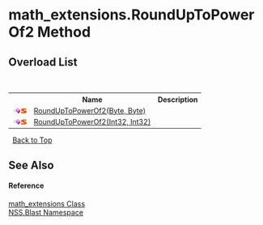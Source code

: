 # math_extensions.RoundUpToPowerOf2 Method 
 


## Overload List
&nbsp;<table><tr><th></th><th>Name</th><th>Description</th></tr><tr><td>![Public method](media/pubmethod.gif "Public method")![Static member](media/static.gif "Static member")</td><td><a href="c2835dc2-e74b-c0ba-2b90-b90309935ca7">RoundUpToPowerOf2(Byte, Byte)</a></td><td /></tr><tr><td>![Public method](media/pubmethod.gif "Public method")![Static member](media/static.gif "Static member")</td><td><a href="3e0eabcb-75b0-2750-321c-583c06402dab">RoundUpToPowerOf2(Int32, Int32)</a></td><td /></tr></table>&nbsp;
<a href="#math_extensions.rounduptopowerof2-method">Back to Top</a>

## See Also


#### Reference
<a href="e2d9c458-0034-a386-53e6-5452dcd03149">math_extensions Class</a><br /><a href="88b55311-4a89-0894-e27a-e157e443c7f7">NSS.Blast Namespace</a><br />
